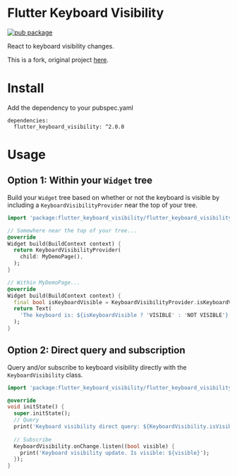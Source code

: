 # Flutter Keyboard Visibility
[![pub package](https://img.shields.io/pub/v/flutter_keyboard_visibility.svg?label=flutter_keyboard_visibility&color=blue)](https://pub.dev/packages/flutter_keyboard_visibility)

React to keyboard visibility changes.

This is a fork, original project [here](https://github.com/adee42/flutter_keyboard_visibility).

# Install
Add the dependency to your pubspec.yaml
```
dependencies:
  flutter_keyboard_visibility: ^2.0.0
```
# Usage

## Option 1: Within your `Widget` tree

Build your `Widget` tree based on whether or not the keyboard is
visible by including a `KeyboardVisibilityProvider` near the top
of your tree.

```dart
import 'package:flutter_keyboard_visibility/flutter_keyboard_visibility.dart';

// Somewhere near the top of your tree...
@override
Widget build(BuildContext context) {
  return KeyboardVisibilityProvider(
    child: MyDemoPage(),
  );
}

// Within MyDemoPage...
@override
Widget build(BuildContext context) {
  final bool isKeyboardVisible = KeyboardVisibilityProvider.isKeyboardVisible(context);
  return Text(
    'The keyboard is: ${isKeyboardVisible ? 'VISIBLE' : 'NOT VISIBLE'}',
  );
}
```

## Option 2: Direct query and subscription

Query and/or subscribe to keyboard visibility directly with the  
`KeyboardVisibility` class.

```dart
import 'package:flutter_keyboard_visibility/flutter_keyboard_visibility.dart';

@override
void initState() {
  super.initState();
  // Query
  print('Keyboard visibility direct query: ${KeyboardVisibility.isVisible}');
  
  // Subscribe
  KeyboardVisibility.onChange.listen((bool visible) {
    print('Keyboard visibility update. Is visible: ${visible}');
  });
}
```
